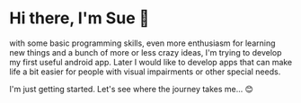 # Hi there, I'm Sue 👋 

with some basic programming skills, even more enthusiasm for learning new things 
and a bunch of more or less crazy ideas, I'm trying to develop my first useful android app. 
Later I would like to develop apps that can make life a bit easier for people with visual impairments or other special needs.

I'm just getting started. Let's see where the journey takes me... 😊
